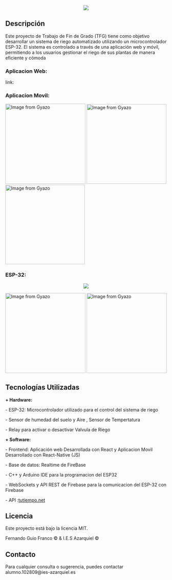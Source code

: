 <p align="center"><img src="https://i.gyazo.com/ca6ac8510353159e46b87fd83025085e.png"></p>

<h2>Descripción</h2>
Este proyecto de Trabajo de Fin de Grado (TFG) tiene como objetivo desarrollar un sistema de riego automatizado utilizando un microcontrolador ESP-32. El sistema es controlado a través de una aplicación web y móvil, permitiendo a los usuarios gestionar el riego de sus plantas de manera eficiente y cómoda
<h3>Aplicacion Web: </h3>
link:
<h3>Aplicacion Movil: </h3>
<a href="https://gyazo.com/355afd820d658f335d42e6b37b95edc3"><img src="https://i.gyazo.com/355afd820d658f335d42e6b37b95edc3.gif" alt="Image from Gyazo" width="250"/></a>
<a href="https://gyazo.com/e2bb825cd1c1bae2d8dd5cf0ab71179c"><img src="https://i.gyazo.com/e2bb825cd1c1bae2d8dd5cf0ab71179c.gif" alt="Image from Gyazo" width="249"/></a>
<a href="https://gyazo.com/f3e4d3e004bd520c18880eeec3521b03"><img src="https://i.gyazo.com/f3e4d3e004bd520c18880eeec3521b03.gif" alt="Image from Gyazo" width="248"/></a>

<h3>ESP-32: </h3>
<p align="center"><img src="https://i.gyazo.com/1fa34bd094e8edce906bc87a549a5b91.png"></p>
<a href="https://gyazo.com/1888fe3807200b49743c3e18aa26965a"><img src="https://i.gyazo.com/1888fe3807200b49743c3e18aa26965a.gif" alt="Image from Gyazo" width="250"/></a>
<a href="https://gyazo.com/eb144796560bf6f9aeb600b29e39bc3e"><img src="https://i.gyazo.com/eb144796560bf6f9aeb600b29e39bc3e.gif" alt="Image from Gyazo" width="250"/></a>

<h2>Tecnologías Utilizadas</h2>
 
  <b>+ Hardware:</b>
  <p>- ESP-32: Microcontrolador utilizado para el control del sistema de riego</p>
  <p>- Sensor de humedad del suelo y Aire , Sensor de Tempertatura</p>
  <p>- Relay para activar o desactivar Valvula de Riego</p>
  <b>+ Software:</b>
  <p>- Frontend: Aplicación web Desarrollada con React y Aplicacion Movil Desarrollado con React-Native (JS)</p>
  <p>- Base de datos: Realtime de FireBase</p>
  <p>- C++ y Arduino IDE para la programacion del ESP32</p>
  <p>- WebSockets y API REST de Firebase para la comunicacion del ESP-32 con Firebase</p>
  <p>- API :<a href="https://api.tutiempo.net/">tutiempo.net</a></p>


<h2>Licencia</h2>
<p>Este proyecto está bajo la licencia MIT.</p>
<p>Fernando Guio Franco &copy  &  I.E.S Azarquiel &copy</p>

<h2>Contacto</h2>
Para cualquier consulta o sugerencia, puedes contactar alumno.102809@ies-azarquiel.es
